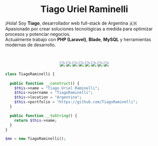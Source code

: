 <h1 align="center">
  <b>Tiago Uriel Raminelli</b>
</h1>

¡Hola! Soy **Tiago**, desarrollador web full-stack de Argentina 🇦🇷  
Apasionado por crear soluciones tecnológicas a medida para optimizar procesos y potenciar negocios.  
Actualmente trabajo con **PHP (Laravel)**, **Blade**, **MySQL** y herramientas modernas de desarrollo.

<br>

<p align="center">
  <img src="https://img.shields.io/badge/-PHP-4F5B93?style=for-the-badge&logo=php&logoColor=white&labelColor=282828">
  <img src="https://img.shields.io/badge/-Laravel-FF2D20?style=for-the-badge&logo=laravel&logoColor=white&labelColor=282828">
  <img src="https://img.shields.io/badge/-MySQL-00758F?style=for-the-badge&logo=mysql&logoColor=white&labelColor=282828">
  <img src="https://img.shields.io/badge/-React-61DBFB?style=for-the-badge&logo=react&logoColor=61DBFB&labelColor=282828">
  <img src="https://img.shields.io/badge/-Blade-FF2D20?style=for-the-badge&logo=laravel&logoColor=white&labelColor=282828">
<img src="https://img.shields.io/badge/-Node.js-43853D?style=for-the-badge&logo=node.js&logoColor=white&labelColor=282828">
  <img src="https://img.shields.io/badge/-HTML5-E34F26?style=for-the-badge&logo=html5&logoColor=white&labelColor=282828">
  <img src="https://img.shields.io/badge/-CSS3-1572B6?style=for-the-badge&logo=css3&logoColor=white&labelColor=282828">
</p>

```php
class TiagoRaminelli {
    
  public function __construct() {
    $this->name = "Tiago Uriel Raminelli";
    $this->username = "TiagoRaminelli";
    $this->location = "Argentina";
    $this->portfolio = "https://github.com/TiagoRaminelli";
  }

  public function __toString() {
    return $this->name;
  }
}

$me = new TiagoRaminelli();

